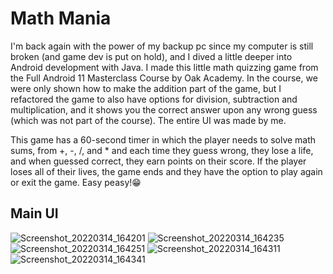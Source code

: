 # Math Mania
I'm back again with the power of my backup pc since my computer is still broken (and game dev is put on hold), and I dived a little deeper into Android development with Java. I made this little math quizzing game from the Full Android 11 Masterclass Course by Oak Academy. In the course, we were only shown how to make the addition part of the game, but I refactored the game to also have options for division, subtraction and multiplication, and it shows you the correct answer upon any wrong guess (which was not part of the course). The entire UI was made by me.

This game has a 60-second timer in which the player needs to solve math sums, from +, -, /, and * and each time they guess wrong, they lose a life, and when guessed correct, they earn points on their score. If the player loses all of their lives, the game ends and they have the option to play again or exit the game. Easy peasy!😁

## Main UI
![Screenshot_20220314_164201](https://user-images.githubusercontent.com/87696858/158197824-155d8b36-4c3b-4219-8cb0-386cd2a78bbd.png)
![Screenshot_20220314_164235](https://user-images.githubusercontent.com/87696858/158197827-25f4872d-981e-42f7-ab2c-03babb47d7a4.png)
![Screenshot_20220314_164251](https://user-images.githubusercontent.com/87696858/158197803-5bdd8593-6623-4b15-bc40-be647c202fc3.png)
![Screenshot_20220314_164311](https://user-images.githubusercontent.com/87696858/158197815-7abcb5df-d8af-41e6-b09f-838313058f6c.png)
![Screenshot_20220314_164341](https://user-images.githubusercontent.com/87696858/158197819-09c24c89-d377-4a9f-bb33-4387338538c6.png)
